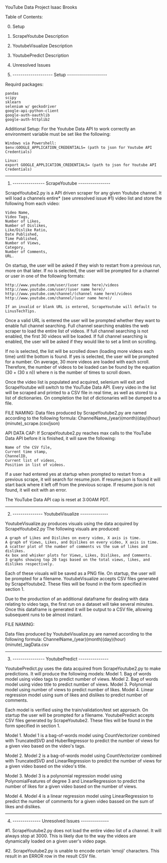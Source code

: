 YouTube Data Project
Isaac Brooks

Table of Contents:

0. Setup
1. ScrapeYoutube Description
2. YoutubeVisualize Description
3. YoutubePredict Description
4. Unresolved Issues





0. -------------------- Setup --------------------

Requird packages:

    pandas
    scipy
    sklearn
    selenium w/ geckodriver
    google-api-python-client
    google-auth-oauthlib
    google-auth-httplib2
    

Additional Setup:
For the Youtube Data API to work correctly an environment variable must be set like the following:

    Windows via Powershell:
    $env:GOOGLE_APPLICATION_CREDENTIALS= (path to json for Youtube API Credentials)

    Linux:
    export GOOGLE_APPLICATION_CREDENTIALS= (path to json for Youtube API Credentials)

--------------------------------------------------



1. ---------------- ScrapeYoutube ----------------

ScrapeYoutube2.py is a API driven scraper for any given Youtube channel.
It will load a channels entire* (see unresolved issue #1) video list and store the following from each video:

    Video Name,
    Video Tags,
    Number of Likes,
    Number of Dislikes,
    Like/Dislike Ratio,
    Date Published,
    Time Published,
    Number of Views,
    Category,
    Number of Comments,
    URL.

On startup, the user will be asked if they wish to restart from a previous run, more on that later.
If no is selected, the user will be prompted for a channel or user in one of the following formats:

    http://www.youtube.com/user/(user name here)/videos
    http://www.youtube.com/user/(user name here)/
    http://www.youtube.com/channel/(channel name here)/videos
    http://www.youtube.com/channel/(user name here)/

    If an invalid or blank URL is entered, ScrapeYoutube will default to LinusTechTips.

Once a valid URL is entered the user will be prompted whether they want to enable full channel searching.
Full channel searching enables the web scraper to load the entire list of videos.
If full channel searching is not enabled, the first 30 videos will be loaded.
If full channel searching is enabled, the user will be asked if they would like to set a limit on scrolling.

If no is selected, the list will be scrolled down (loading more videos each time) until the bottom is found.
If yes is selected, the user will be prompted for a number. On average, 30 more videos are loaded with each scroll.
Therefore, the number of videos to be loaded can be found by the equation (30 + (30 x n)) where n is the number of times to scroll down.

Once the video list is populated and acquired, selenium will exit and ScrapeYoutube will switch to the YouTube Data API.
Every video in the list will be scraped and printed to a CSV file in real time, as well as stored to a list of dictionaries.
On completion the list of dictionaries will be dumped to a file.

FILE NAMING:
Data files produced by ScrapeYoutube2.py are named according to the following formula:
ChannelName_(year)(month)(day)(hour)(minute)_scrape.(csv/json)

API DATA CAP:
If ScrapeYoutube2.py reaches max calls to the YouTube Data API before it is finished, it will save the following:

    Name of the CSV file,
    Current time stamp,
    ChannelID,
    Current list of videos,
    Position in list of videos.

If a user had entered yes at startup when prompted to restart from a previous scrape, it will search for resume.json.
If resume.json is found it will start back where it left off from the previous scrape.
If resume.json is not found, it will exit with an error.

The YouTube Data API cap is reset at 3:00AM PDT.

--------------------------------------------------



2. --------------- YoutubeVisualize --------------

YoutubeVisualize.py produces visuals using the data acquired by ScrapeYoutube2.py
The following visuals are produced:

    A graph of Likes and Dislikes on every video, X axis is time.
    A graph of Views, Likes, and Dislikes on every video, X axis is time.
    A scatter plot of the number of comments vs the sum of likes and dislikes.
    4x box and whisker plots for Views, Likes, Dislikes, and Comments.
    3 graphs showing top 20 tags based on the total views, likes, and dislikes respectively.

Each of these visuals will be saved as a PNG file.
On startup, the user will be prompted for a filename. YoutubeVisualize accepts CSV files generated by ScrapeYoutube2.
These files will be found in the form specified in section 1.

Due to the production of an additional dataframe for dealing with data relating to video tags, the first run on a
dataset will take several minutes. Once this dataframe is generated it will be output to a CSV file, allowing subsequent
runs to be almost instant.

FILE NAMING:

Data files produced by YoutubeVisualize.py are named according to the following formula:
ChannelName_(year)(month)(day)(hour)(minute)_tagData.csv

--------------------------------------------------



3. ---------------- YoutubePredict ---------------

YoutubePredict.py uses the data acquired from ScrapeYoutube2.py to make predictions.
It will produce the following models:
    Model 1. Bag of words model using video tags to predict number of views.
    Model 2. Bag of words model using video title to predict number of views.
    Model 3. Polynomial model using number of views to predict number of likes.
    Model 4. Linear regression model using sum of likes and dislikes to predict number of comments.

Each model is verified using the train/validation/test set approach.
On startup the user will be prompted for a filename. YoutubePredict accepts CSV files generated by ScrapeYoutube2.
These files will be found in the form specified in section 1.

Model 1.
    Model 1 is a bag-of-words model using CountVectorizer combined with TruncatedSVD and HuberRegressor to
    predict the number of views for a given vieo based on the video's tags.

Model 2.
    Model 2 is a bag-of-words model using CountVectorizer combined with TruncatedSVD and LinearRegression to 
    predict the number of views for a given video based on the video's title.

Model 3.
    Model 3 is a polynomial regression model using PolynomialFeatures of degree 3 and LinearRegression to predict
    the number of likes for a given video based on the number of views.

Model 4.
    Model 4 is a linear regression model using LinearRegression to predict the number of comments for a given
    video bassed on the sum of likes and dislikes.

--------------------------------------------------



4. -------------- Unresolved Issues --------------

#1. ScrapeYoutube2.py does not load the entire video list of a channel. It will always stop at 3000.
    This is likely due to the way the videos are dynamically loaded on a given user's video page.

#2. ScrapeYoutube2.py is unable to encode certain 'emoji' characters. This result in an ERROR row in
    the result CSV file.

